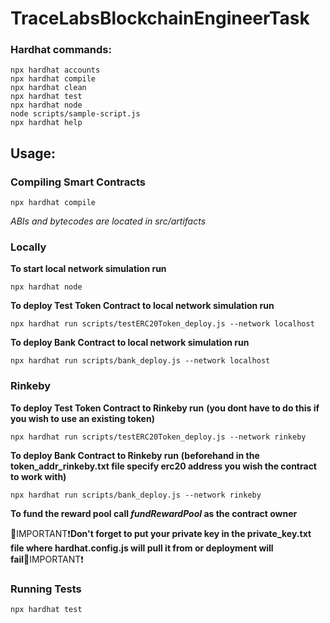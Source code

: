 # TraceLabsBlockchainEngineerTask

### Hardhat commands:

```shell
npx hardhat accounts
npx hardhat compile
npx hardhat clean
npx hardhat test
npx hardhat node
node scripts/sample-script.js
npx hardhat help
```

## Usage:

### Compiling Smart Contracts
```
npx hardhat compile
```
_ABIs and bytecodes are located in src/artifacts_

### Locally
**To start local network simulation run**
```
npx hardhat node
```
**To deploy Test Token Contract to local network simulation run**
```
npx hardhat run scripts/testERC20Token_deploy.js --network localhost
```
**To deploy Bank Contract to local network simulation run**
```
npx hardhat run scripts/bank_deploy.js --network localhost
```


### Rinkeby
**To deploy Test Token Contract to Rinkeby run**
**(you dont have to do this if you wish to use an existing token)**
```
npx hardhat run scripts/testERC20Token_deploy.js --network rinkeby
```
**To deploy Bank Contract to Rinkeby run**
**(beforehand in the token_addr_rinkeby.txt file specify erc20 address you wish the contract to work with)**
```
npx hardhat run scripts/bank_deploy.js --network rinkeby
```
**To fund the reward pool call _fundRewardPool_ as the contract owner**

🔴IMPORTANT❗**Don't forget to put your private key in the private_key.txt file where hardhat.config.js will pull it from or deployment will fail**🔴IMPORTANT❗

### Running Tests
```
npx hardhat test
```